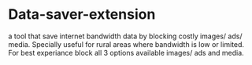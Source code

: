 # Data-saver-extension
a tool that save internet bandwidth data by blocking costly images/ ads/ media. Specially useful for rural areas where bandwidth is low or limited.
For best experiance block all 3 options available images/ ads and media.
